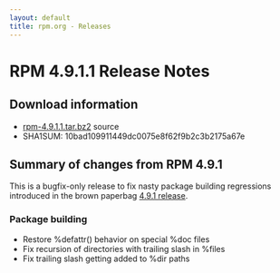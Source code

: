 ```yaml
---
layout: default
title: rpm.org - Releases
---
```


# RPM 4.9.1.1 Release Notes



## Download information
 * [rpm-4.9.1.1.tar.bz2](http://ftp.rpm.org/releases/rpm-4.9.x/rpm-4.9.1.1.tar.bz2) source
 * SHA1SUM: 10bad109911449dc0075e8f62f9b2c3b2175a67e

## Summary of changes from RPM 4.9.1

This is a bugfix-only release to fix nasty package building
regressions introduced in the brown paperbag [4.9.1 release](4.9.1.html).

### Package building
 * Restore %defattr() behavior on special %doc files
 * Fix recursion of directories with trailing slash in %files
 * Fix trailing slash getting added to %dir paths
